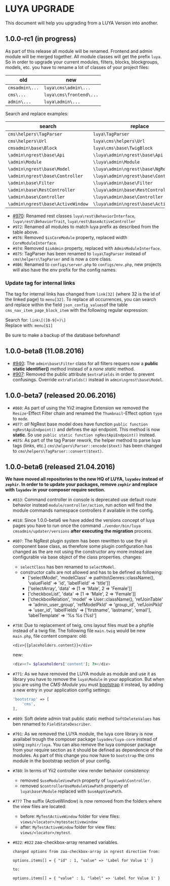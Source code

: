 LUYA UPGRADE
============

This document will help you upgrading from a LUYA Version into another.

1.0.0-rc1 (in progress)
-----------

As part of this release all module will be renamed. Frontend and admin module will be merged together. All module classes will get the prefix `luya`. So in order to upgrade your current modules, filters, blocks, blockgroups, models, etc. you have to rename a lot of classes of your project files:

|old    |new
|---    |---
|`cmsadmin\...`|`luya\cms\admin\...`
|`cms\...`|`luya\cms\frontend\...`
|`admin\...`|`luya\admin\...`

Search and replace examples:

|search     |replace
|---        |---
|`cms\helpers\TagParser`|`luya\TagParser`
|`cms\helpers\Url`|`luya\cms\helpers\Url`
|`cmsadmin\base\Block`|`luya\cms\base\TwigBlock`
|`\admin\ngrest\base\Api`|`\luya\admin\ngrest\base\Api`
|`\admin\Module`|`\luya\admin\Module`
|`\admin\ngrest\base\Model`|`\luya\admin\ngrest\base\NgRestModel`
|`\admin\ngrest\base\Controller`|`\luya\admin\ngrest\base\Controller`
|`\admin\base\Filter`|`\luya\admin\base\Filter`
|`\admin\base\RestController`|`\luya\admin\base\RestController`
|`\admin\base\Controller`|`\luya\admin\base\Controller`
|`\admin\ngrest\base\ActiveWindow`|`\luya\admin\ngrest\base\ActiveWindow`


* [#970](https://github.com/luyadev/luya/issues/970): Renamed rest classes `luya\rest\BehaviorInterface`, `luya\rest\BehaviorTrait`, `luya\rest\BaseActiveController`
* `#972`: Renamed all modules to match luya prefix as described from the table above.
* `#976`: Removed `$isCoreModule` property, replaced width `CoreModuleInterface`.
* `#974`: Removed `$isAdmin` property, replaced with `AdminModuleInterface`.
* `#875`: TagParser has been renamed to `luya\TagParser` instead of `cms\helpers\TagParser` and is now a core class.
* `#806`: Renamed to `configs/server.php` to `configs/env.php`, new projects will also have the env prefix for the config names.

### Update tag for internal links
The tag for internal links has changed from `link[32]` (where 32 is the id of the linked page) to `menu[32]`. To replace all occurrences, you can search and replace within the field `json_config_values`of the table `cms_nav_item_page_block_item` with the following regular expression:

Search for: `link\[([0-9]+)\]`  
Replace with: `menu[$1]`

Be sure to make a backup of the database beforehand!


1.0.0-beta8 (11.08.2016)
-----------

* [#940](https://github.com/luyadev/luya/issues/940): The `admin\base\Filter` class for all filters requers now a **public static identifier()** method instead of a *none static* method.
* [#907](https://github.com/luyadev/luya/issues/907): Removed the public attribute `$extraFields` in order to prevent confusings. Override `extraFields()` instead in `admin\ngrest\base\Model`.


1.0.0-beta7 (released 20.06.2016)
-----------

* `#860`: As part of using the Yii2 imagine Extension we removed the `Resize`-Effect Filter chain and renamed the `Thumbnail`-Effect option `type` to `mode`.
* `#877`: *all* NgRest base model does have function `public function ngRestApiEndpoint()` and defines the api endpoint. This method is now **static**. So use `public static function ngRestApiEndpoint()` instead.
* `#875`: As part of the tag Parser rework, the helper method to parse luya tags (links, etc.) `cms\helpers\Parser::encode($text)` has been changed to `cms\helpers\TagParser::convert($text)`.


1.0.0-beta6 (released 21.04.2016)
-----------

**We have moved all repositories to the new HQ of LUYA, `luyadev` instead of `zephir`. In order to to update your packages, remove `zephir` and replace with `luyadev` in your composer require section.**

* `#833`: Command controller in console is deprecated use default route behavior instead `module/controller/action`, run action will find the module commands namespace controllers if available in the config.

* `#818`: Since 1.0.0-beta6 we have added the versions concept of luya pages you have to run once the command `./vendor/bin/luya cmsadmin/updater/versions` **after executing the migration** process.

* `#807`: The NgRest plugin system has been rewritten to use the yii component base class, as therefore some plugin configuration has changed as the are not using the constructor any more instead are configurable via base object of the class properties. changes:
   - `selectClass` has ben renamed to `selectModel`.
   - constructor calls are not allowed and has to be defined as following:
       - ['selectModel', 'modelClass' => path\to\Genres::className(), 'valueField' => 'id', 'labelField' => 'title']]
       - ['selectArray', 'data' => [1 => 'Male', 2 => 'Female']]
       - ['checkboxList', 'data' => [1 => 'Male', 2 => 'Female']]
       - ['checkboxRelation', 'model' => User::className(), 'refJoinTable' => 'admin_user_group', 'refModelPkId' => 'group_id', 'refJoinPkId' => 'user_id', 'labelFields' => ['firstname', 'lastname', 'email'], 'labelTemplate' =>  '%s %s (%s)']
* `#758`: Due to replacement of twig, cms layout files must be a phpfile instead of a twig file. The following file `main.twig` would be new `main.php`, file content compare:
  old:
  ```twig
  <div>{{placeholders.content}}</div>
  ```
  
  new:
  ```php
  <div><?= $placeholders['content']; ?></div>
  ```
* `#771`: As we have removed the LUYA module as module and use it as library you have to remove the `luya\Module` in your application. But when you are using the *CMS-Module* you must [bootstrap](http://www.yiiframework.com/doc-2.0/guide-runtime-bootstrapping.html) it instead, by adding a new entry in your application config settings:
  ```php
  'bootstrap' => [
      'cms',
  ],
  ```
* `#809`: Soft delete admin trait public static method `SoftDeleteValues` has ben renamed to `FieldStateDescriber`.
* `#791`: As we removed the LUYA module, the luya core library is now availabel trough the composer package `luyadev/luya-core` instead of using `zephir/luya`. You can also remove the luya composer package from your require section as it should be defined as dependencie of the modules. As part of this change you now have to `bootstrap` the cms module in the bootstrap section of your config.
* `#780`: In terms of Yii2 controller view render behavior consistency:
  - removed `$useModuleViewPath` property of `luya\web\Controller`.
  - removed `$controllerUseModuleViewPath` property of `luya\base\Module` replaced with `$useAppViewPath`.
* `#777` The suffix (ActiveWindow) is now removed from the folders where the view files are located:
  - before: `MyTestActiveWindow` folder for view files: `views/<locator>/mytestactivewindow`
  - after: `MyTestActiveWindow` folder for view files: `views/<locator>/mytest`.

* `#822`: `#822` zaa-checkbox-array renamed variables.
    ```
    changed options from zaa-checkbox-array in ngrest directive from:

    options.items[] = { "id" : 1, "value" => 'Label for Value 1' }
    
    to:
    
    options.items[] = { "value" : 1, "label" => 'Label for Value 1' }
    ```
